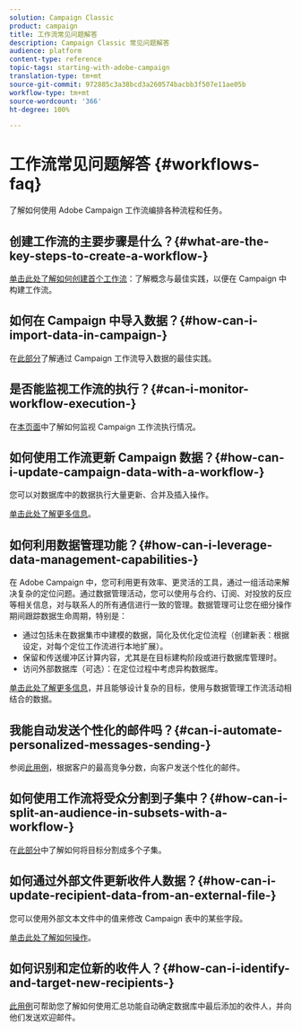 ```yaml
---
solution: Campaign Classic
product: campaign
title: 工作流常见问题解答
description: Campaign Classic 常见问题解答
audience: platform
content-type: reference
topic-tags: starting-with-adobe-campaign
translation-type: tm+mt
source-git-commit: 972885c3a38bcd3a260574bacbb3f507e11ae05b
workflow-type: tm+mt
source-wordcount: '366'
ht-degree: 100%

---
```



# 工作流常见问题解答 {#workflows-faq}

了解如何使用 Adobe Campaign 工作流编排各种流程和任务。

## 创建工作流的主要步骤是什么？{#what-are-the-key-steps-to-create-a-workflow-}

[单击此处了解如何创建首个工作流](../../workflow/using/building-a-workflow.md)：了解概念与最佳实践，以便在 Campaign 中构建工作流。

## 如何在 Campaign 中导入数据？{#how-can-i-import-data-in-campaign-}

在[此部分](../../workflow/using/importing-data.md)了解通过 Campaign 工作流导入数据的最佳实践。

## 是否能监视工作流的执行？{#can-i-monitor-workflow-execution-}

在[本页面](../../workflow/using/starting-a-workflow.md)中了解如何监视 Campaign 工作流执行情况。

## 如何使用工作流更新 Campaign 数据？{#how-can-i-update-campaign-data-with-a-workflow-}

您可以对数据库中的数据执行大量更新、合并及插入操作。

[单击此处了解更多信息](../../workflow/using/update-data.md)。

## 如何利用数据管理功能？{#how-can-i-leverage-data-management-capabilities-}

在 Adobe Campaign 中，您可利用更有效率、更灵活的工具，通过一组活动来解决复杂的定位问题。通过数据管理活动，您可以使用与合约、订阅、对投放的反应等相关信息，对与联系人的所有通信进行一致的管理。数据管理可让您在细分操作期间跟踪数据生命周期，特别是：

* 通过包括未在数据集市中建模的数据，简化及优化定位流程（创建新表：根据设定，对每个定位工作流进行本地扩展）。
* 保留和传送缓冲区计算内容，尤其是在目标建构阶段或进行数据库管理时。
* 访问外部数据库（可选）：在定位过程中考虑异构数据库。

[单击此处了解更多信息](../../workflow/using/targeting-data.md#data-management)，并且能够设计复杂的目标，使用与数据管理工作流活动相结合的数据。

## 我能自动发送个性化的邮件吗？{#can-i-automate-personalized-messages-sending-}

参阅[此用例](../../workflow/using/enriching-data.md)，根据客户的最高竞争分数，向客户发送个性化的邮件。

## 如何使用工作流将受众分割到子集中？{#how-can-i-split-an-audience-in-subsets-with-a-workflow-}

在[此部分](../../workflow/using/split.md)中了解如何将目标分割成多个子集。

## 如何通过外部文件更新收件人数据？{#how-can-i-update-recipient-data-from-an-external-file-}

您可以使用外部文本文件中的值来修改 Campaign 表中的某些字段。

[单击此处了解如何操作](../../platform/using/importing-data.md#example--enrich-the-values-with-those-of-an-external-file)。

## 如何识别和定位新的收件人？{#how-can-i-identify-and-target-new-recipients-}

[此用例](../../workflow/using/using-aggregates.md)可帮助您了解如何使用汇总功能自动确定数据库中最后添加的收件人，并向他们发送欢迎邮件。
